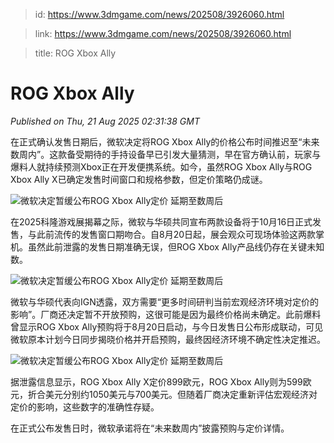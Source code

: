 > id: https://www.3dmgame.com/news/202508/3926060.html

> link: https://www.3dmgame.com/news/202508/3926060.html

> title: ROG Xbox Ally

# ROG Xbox Ally
_Published on Thu, 21 Aug 2025 02:31:38 GMT_

在正式确认发售日期后，微软决定将ROG Xbox Ally的价格公布时间推迟至“未来数周内”。这款备受期待的手持设备早已引发大量猜测，早在官方确认前，玩家与爆料人就持续预测Xbox正在开发便携系统。如今，虽然ROG Xbox Ally与ROG Xbox Ally X已确定发售时间窗口和规格参数，但定价策略仍成谜。

![微软决定暂缓公布ROG Xbox Ally定价 延期至数周后](https://img.3dmgame.com/uploads/images/news/20250821/1755743453_347458_jpg_r.jpg)

在2025科隆游戏展揭幕之际，微软与华硕共同宣布两款设备将于10月16日正式发售，与此前流传的发售窗口期吻合。自8月20日起，展会观众可现场体验这两款掌机。虽然此前泄露的发售日期准确无误，但ROG Xbox Ally产品线仍存在关键未知数。

![微软决定暂缓公布ROG Xbox Ally定价 延期至数周后](https://img.3dmgame.com/uploads/images/news/20250821/1755743459_571736_jpg_r.jpg)

微软与华硕代表向IGN透露，双方需要“更多时间研判当前宏观经济环境对定价的影响”。厂商还决定暂不开放预购，这很可能是因为最终价格尚未确定。此前爆料曾显示ROG Xbox Ally预购将于8月20日启动，与今日发售日公布形成联动，可见微软原本计划今日同步揭晓价格并开启预购，最终因经济环境不确定性决定推迟。

![微软决定暂缓公布ROG Xbox Ally定价 延期至数周后](https://img.3dmgame.com/uploads/images/news/20250821/1755743468_383471_jpg_r.jpg)

据泄露信息显示，ROG Xbox Ally X定价899欧元，ROG Xbox Ally则为599欧元，折合美元分别约1050美元与700美元。但随着厂商决定重新评估宏观经济对定价的影响，这些数字的准确性存疑。

在正式公布发售日时，微软承诺将在“未来数周内”披露预购与定价详情。
